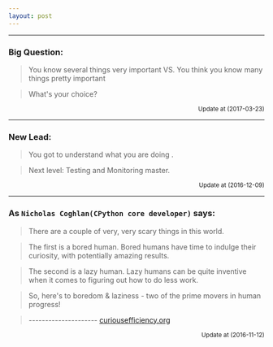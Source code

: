 ```yaml
---
layout: post
---
```


<hr>

### Big Question:

> You know several things very important VS. You think you know many things pretty important

> What's your choice?

<p align="right"><small> Update at (2017-03-23)</small></p>

<hr>

### New Lead:

> You got to understand what you are doing .

> Next level: Testing and Monitoring master.

<p align="right"><small> Update at (2016-12-09)</small></p>

<hr>

### As `Nicholas Coghlan(CPython core developer)` says:

> There are a couple of very, very scary things in this world.

> The first is a bored human. Bored humans have time to indulge their curiosity, with potentially amazing results.

> The second is a lazy human. Lazy humans can be quite inventive when it comes to figuring out how to do less work.

> So, here's to boredom & laziness - two of the prime movers in human progress!

> --------------------- [curiousefficiency.org](http://www.curiousefficiency.org/pages/about.html)

<p align="right"><small> Update at (2016-11-12)</small></p>